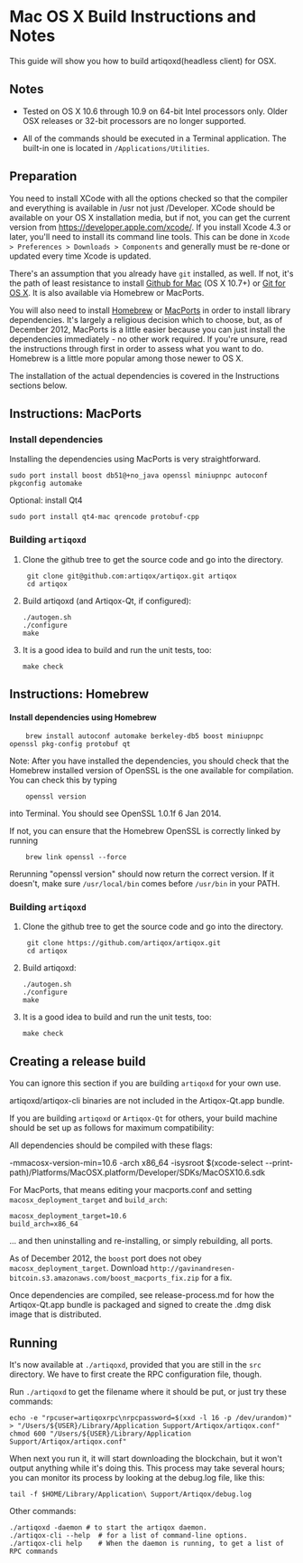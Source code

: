 Mac OS X Build Instructions and Notes
====================================
This guide will show you how to build artiqoxd(headless client) for OSX.

Notes
-----

* Tested on OS X 10.6 through 10.9 on 64-bit Intel processors only.
Older OSX releases or 32-bit processors are no longer supported.

* All of the commands should be executed in a Terminal application. The
built-in one is located in `/Applications/Utilities`.

Preparation
-----------

You need to install XCode with all the options checked so that the compiler
and everything is available in /usr not just /Developer. XCode should be
available on your OS X installation media, but if not, you can get the
current version from https://developer.apple.com/xcode/. If you install
Xcode 4.3 or later, you'll need to install its command line tools. This can
be done in `Xcode > Preferences > Downloads > Components` and generally must
be re-done or updated every time Xcode is updated.

There's an assumption that you already have `git` installed, as well. If
not, it's the path of least resistance to install [Github for Mac](https://mac.github.com/)
(OS X 10.7+) or
[Git for OS X](https://code.google.com/p/git-osx-installer/). It is also
available via Homebrew or MacPorts.

You will also need to install [Homebrew](http://brew.sh)
or [MacPorts](https://www.macports.org/) in order to install library
dependencies. It's largely a religious decision which to choose, but, as of
December 2012, MacPorts is a little easier because you can just install the
dependencies immediately - no other work required. If you're unsure, read
the instructions through first in order to assess what you want to do.
Homebrew is a little more popular among those newer to OS X.

The installation of the actual dependencies is covered in the Instructions
sections below.

Instructions: MacPorts
----------------------

### Install dependencies

Installing the dependencies using MacPorts is very straightforward.

    sudo port install boost db51@+no_java openssl miniupnpc autoconf pkgconfig automake

Optional: install Qt4

    sudo port install qt4-mac qrencode protobuf-cpp

### Building `artiqoxd`

1. Clone the github tree to get the source code and go into the directory.

        git clone git@github.com:artiqox/artiqox.git artiqox
        cd artiqox

2.  Build artiqoxd (and Artiqox-Qt, if configured):

        ./autogen.sh
        ./configure
        make

3.  It is a good idea to build and run the unit tests, too:

        make check

Instructions: Homebrew
----------------------

#### Install dependencies using Homebrew

        brew install autoconf automake berkeley-db5 boost miniupnpc openssl pkg-config protobuf qt

Note: After you have installed the dependencies, you should check that the Homebrew installed version of OpenSSL is the one available for compilation. You can check this by typing

        openssl version

into Terminal. You should see OpenSSL 1.0.1f 6 Jan 2014.

If not, you can ensure that the Homebrew OpenSSL is correctly linked by running

        brew link openssl --force

Rerunning "openssl version" should now return the correct version. If it
doesn't, make sure `/usr/local/bin` comes before `/usr/bin` in your
PATH. 

### Building `artiqoxd`

1. Clone the github tree to get the source code and go into the directory.

        git clone https://github.com/artiqox/artiqox.git
        cd artiqox

2.  Build artiqoxd:

        ./autogen.sh
        ./configure
        make

3.  It is a good idea to build and run the unit tests, too:

        make check

Creating a release build
------------------------
You can ignore this section if you are building `artiqoxd` for your own use.

artiqoxd/artiqox-cli binaries are not included in the Artiqox-Qt.app bundle.

If you are building `artiqoxd` or `Artiqox-Qt` for others, your build machine should be set up
as follows for maximum compatibility:

All dependencies should be compiled with these flags:

 -mmacosx-version-min=10.6
 -arch x86_64
 -isysroot $(xcode-select --print-path)/Platforms/MacOSX.platform/Developer/SDKs/MacOSX10.6.sdk

For MacPorts, that means editing your macports.conf and setting
`macosx_deployment_target` and `build_arch`:

    macosx_deployment_target=10.6
    build_arch=x86_64

... and then uninstalling and re-installing, or simply rebuilding, all ports.

As of December 2012, the `boost` port does not obey `macosx_deployment_target`.
Download `http://gavinandresen-bitcoin.s3.amazonaws.com/boost_macports_fix.zip`
for a fix.

Once dependencies are compiled, see release-process.md for how the Artiqox-Qt.app
bundle is packaged and signed to create the .dmg disk image that is distributed.

Running
-------

It's now available at `./artiqoxd`, provided that you are still in the `src`
directory. We have to first create the RPC configuration file, though.

Run `./artiqoxd` to get the filename where it should be put, or just try these
commands:

    echo -e "rpcuser=artiqoxrpc\nrpcpassword=$(xxd -l 16 -p /dev/urandom)" > "/Users/${USER}/Library/Application Support/Artiqox/artiqox.conf"
    chmod 600 "/Users/${USER}/Library/Application Support/Artiqox/artiqox.conf"

When next you run it, it will start downloading the blockchain, but it won't
output anything while it's doing this. This process may take several hours;
you can monitor its process by looking at the debug.log file, like this:

    tail -f $HOME/Library/Application\ Support/Artiqox/debug.log

Other commands:

    ./artiqoxd -daemon # to start the artiqox daemon.
    ./artiqox-cli --help  # for a list of command-line options.
    ./artiqox-cli help    # When the daemon is running, to get a list of RPC commands

